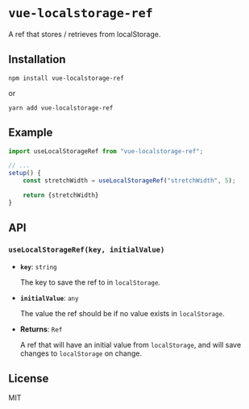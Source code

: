 # `vue-localstorage-ref`

A ref that stores / retrieves from localStorage.

## Installation

```
npm install vue-localstorage-ref
```

or

```
yarn add vue-localstorage-ref
```

## Example

``` js
import useLocalStorageRef from "vue-localstorage-ref";

// ...
setup() {
    const stretchWidth = useLocalStorageRef("stretchWidth", 5);

    return {stretchWidth}
}
```

## API

### `useLocalStorageRef(key, initialValue)`

- **`key`**: `string`

  The key to save the ref to in `localStorage`.
- **`initialValue`**: `any`

  The value the ref should be if no value exists in `localStorage`.
- **Returns**: `Ref`

  A ref that will have an initial value from `localStorage`, and will save
  changes to `localStorage` on change.

## License

MIT